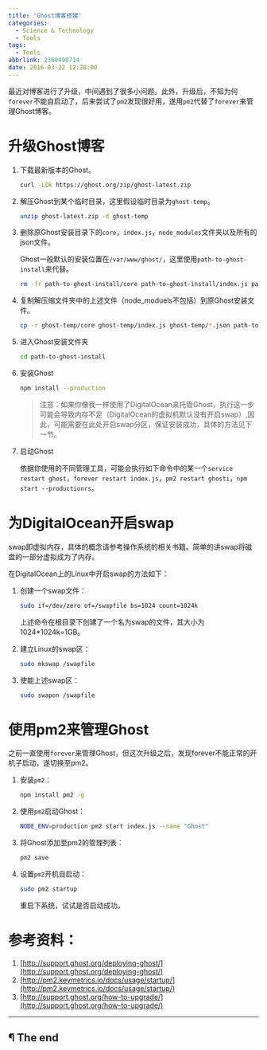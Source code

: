 ```yaml
---
title: 'Ghost博客搭建'
categories:
  - Science & Technology
  - Tools
tags:
  - Tools
abbrlink: 2360490714
date: 2016-03-22 12:28:00
---
```


最近对博客进行了升级，中间遇到了很多小问题。此外，升级后，不知为何`forever`不能自启动了，后来尝试了`pm2`发现很好用，遂用`pm2`代替了`forever`来管理Ghost博客。

<!-- more -->

# 升级Ghost博客

1. 下载最新版本的Ghost。

   ```bash
   curl -LOk https://ghost.org/zip/ghost-latest.zip
   ```

2. 解压Ghost到某个临时目录，这里假设临时目录为`ghost-temp`。

   ```bash
   unzip ghost-latest.zip -d ghost-temp
   ```

3. 删除原Ghost安装目录下的`core`，`index.js`，`node_modules`文件夹以及所有的json文件。

   Ghost一般默认的安装位置在`/var/www/ghost/`，这里使用`path-to-ghost-install`来代替。

   ```bash
   rm -fr path-to-ghost-install/core path-to-ghost-install/index.js path-to-ghost-install/node_modules path-to-ghost-install/*.json
   ```

4. 复制解压缩文件夹中的上述文件（node_moduels不包括）到原Ghost安装文件。

   ```bash
   cp -r ghost-temp/core ghost-temp/index.js ghost-temp/*.json path-to-ghost-install
   ```

5. 进入Ghost安装文件夹

   ```bash
   cd path-to-ghost-install
   ```

6. 安装Ghost

   ```bash
   npm install --production
   ```

   > 注意：如果你像我一样使用了DigitalOcean来托管Ghost，执行这一步可能会导致内存不足（DigitalOcean的虚拟机默认没有开启swap）,因此，可能需要在此处开启swap分区，保证安装成功，具体的方法见下一节。

7. 启动Ghost

   依据你使用的不同管理工具，可能会执行如下命令中的某一个`service restart ghost`，`forever restart index.js`，`pm2 restart ghosti`，`npm start --productionrs`。

# 为DigitalOcean开启swap

swap即虚拟内存，具体的概念请参考操作系统的相关书籍。简单的讲swap将磁盘的一部分虚拟成为了内存。

在DigitalOcean上的Linux中开启swap的方法如下：

1. 创建一个swap文件：

   ```bash
   sudo if=/dev/zero of=/swapfile bs=1024 count=1024k
   ```

   上述命令在根目录下创建了一个名为swap的文件，其大小为1024*1024k=1GB。

2. 建立Linux的swap区：

   ```bash
   sudo mkswap /swapfile
   ```

3. 使能上述swap区：

   ```bash
   sudo swapon /swapfile
   ```

# 使用pm2来管理Ghost

之前一直使用`forever`来管理Ghost，但这次升级之后，发现forever不能正常的开机子启动，遂切换至pm2。

1. 安装`pm2`：

   ```bash
   npm install pm2 -g
   ```

2. 使用`pm2`启动Ghost：

   ```bash
   NODE_ENV=production pm2 start index.js --name "Ghost"
   ```

3. 将Ghost添加至pm2的管理列表：

   ```bash
   pm2 save
   ```

4. 设置`pm2`开机自启动：

   ```bash
   sudo pm2 startup
   ```

   重启下系统，试试是否启动成功。


# 参考资料：

1. [http://support.ghost.org/deploying-ghost/](http://support.ghost.org/deploying-ghost/)
2. [http://pm2.keymetrics.io/docs/usage/startup/](http://pm2.keymetrics.io/docs/usage/startup/)
3. [http://support.ghost.org/how-to-upgrade/](http://support.ghost.org/how-to-upgrade/)

---

## ¶ The end


